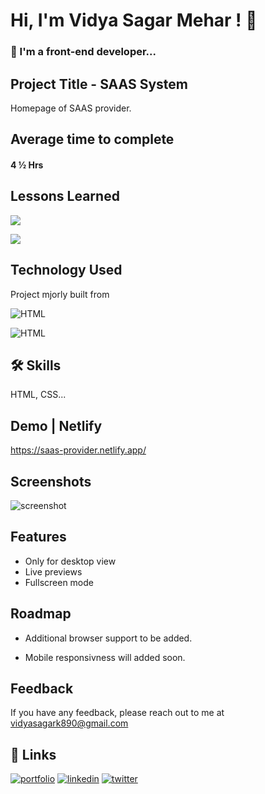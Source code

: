 
# Hi, I'm Vidya Sagar Mehar ! 👋


### 🚀 I'm a front-end developer...



## Project Title - SAAS System

Homepage of SAAS provider.

## Average time to complete
#### 4 ½ Hrs


## Lessons Learned

![](https://img.shields.io/badge/CSS-FLEXBOX-red)

![](https://img.shields.io/badge/CSS-GRID-pink)

## Technology Used

Project mjorly built from

![HTML](https://img.shields.io/badge/FirstTech-HTML-orange)

![HTML](https://img.shields.io/badge/SecondTech-CSS-blue)

## 🛠 Skills
HTML, CSS...

## Demo | Netlify
https://saas-provider.netlify.app/


## Screenshots
![screenshot](https://user-images.githubusercontent.com/92782806/183036305-f4768a29-e2b7-40ca-9fb1-3434597648d3.png)




## Features

- Only for desktop view
- Live previews
- Fullscreen mode


## Roadmap

- Additional browser support to be added.

- Mobile responsivness will added soon.

## Feedback

If you have any feedback, please reach out to me at vidyasagark890@gmail.com


## 🔗 Links
[![portfolio](https://img.shields.io/badge/my_portfolio-000?style=for-the-badge&logo=ko-fi&logoColor=white)](https://vidya-sagar-portfolio.netlify.app/)
[![linkedin](https://img.shields.io/badge/linkedin-0A66C2?style=for-the-badge&logo=linkedin&logoColor=white)](https://www.linkedin.com/)
[![twitter](https://img.shields.io/badge/twitter-1DA1F2?style=for-the-badge&logo=twitter&logoColor=white)](https://twitter.com/Cherry_Reyans)

